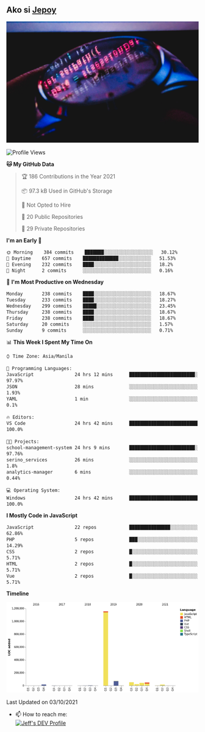 ## Ako si [Jepoy](https://github.com/je-poy)
![je-poy-cover-img](imgs/cover.jpeg)

<!--START_SECTION:waka-->
![Profile Views](http://img.shields.io/badge/Profile%20Views-0-blue)

**🐱 My GitHub Data** 

> 🏆 186 Contributions in the Year 2021
 > 
> 📦 97.3 kB Used in GitHub's Storage 
 > 
> 🚫 Not Opted to Hire
 > 
> 📜 20 Public Repositories 
 > 
> 🔑 29 Private Repositories  
 > 
**I'm an Early 🐤** 

```text
🌞 Morning    384 commits    ███████░░░░░░░░░░░░░░░░░░   30.12% 
🌆 Daytime    657 commits    █████████████░░░░░░░░░░░░   51.53% 
🌃 Evening    232 commits    ████░░░░░░░░░░░░░░░░░░░░░   18.2% 
🌙 Night      2 commits      ░░░░░░░░░░░░░░░░░░░░░░░░░   0.16%

```
📅 **I'm Most Productive on Wednesday** 

```text
Monday       238 commits    ████░░░░░░░░░░░░░░░░░░░░░   18.67% 
Tuesday      233 commits    ████░░░░░░░░░░░░░░░░░░░░░   18.27% 
Wednesday    299 commits    █████░░░░░░░░░░░░░░░░░░░░   23.45% 
Thursday     238 commits    ████░░░░░░░░░░░░░░░░░░░░░   18.67% 
Friday       238 commits    ████░░░░░░░░░░░░░░░░░░░░░   18.67% 
Saturday     20 commits     ░░░░░░░░░░░░░░░░░░░░░░░░░   1.57% 
Sunday       9 commits      ░░░░░░░░░░░░░░░░░░░░░░░░░   0.71%

```


📊 **This Week I Spent My Time On** 

```text
⌚︎ Time Zone: Asia/Manila

💬 Programming Languages: 
JavaScript               24 hrs 12 mins      ████████████████████████░   97.97% 
JSON                     28 mins             ░░░░░░░░░░░░░░░░░░░░░░░░░   1.93% 
YAML                     1 min               ░░░░░░░░░░░░░░░░░░░░░░░░░   0.1%

🔥 Editors: 
VS Code                  24 hrs 42 mins      █████████████████████████   100.0%

🐱‍💻 Projects: 
school-management-system 24 hrs 9 mins       ████████████████████████░   97.76% 
serino_services          26 mins             ░░░░░░░░░░░░░░░░░░░░░░░░░   1.8% 
analytics-manager        6 mins              ░░░░░░░░░░░░░░░░░░░░░░░░░   0.44%

💻 Operating System: 
Windows                  24 hrs 42 mins      █████████████████████████   100.0%

```

**I Mostly Code in JavaScript** 

```text
JavaScript               22 repos            ███████████████░░░░░░░░░░   62.86% 
PHP                      5 repos             ███░░░░░░░░░░░░░░░░░░░░░░   14.29% 
CSS                      2 repos             █░░░░░░░░░░░░░░░░░░░░░░░░   5.71% 
HTML                     2 repos             █░░░░░░░░░░░░░░░░░░░░░░░░   5.71% 
Vue                      2 repos             █░░░░░░░░░░░░░░░░░░░░░░░░   5.71%

```


**Timeline**

![Chart not found](https://raw.githubusercontent.com/je-poy/je-poy/main/charts/bar_graph.png) 


 Last Updated on 03/10/2021
<!--END_SECTION:waka-->

- 📫 How to reach me: <br />
[<img src="https://d2fltix0v2e0sb.cloudfront.net/dev-badge.svg" width="50" alt="Jeff's DEV Profile" />](https://dev.to/jepoy)
<!--
**je-poy/je-poy** is a ✨ _special_ ✨ repository because its `README.md` (this file) appears on your GitHub profile.

Here are some ideas to get you started:

- 🔭 I’m currently working on ...
- 🌱 I’m currently learning ...
- 👯 I’m looking to collaborate on ...
- 🤔 I’m looking for help with ...
- 💬 Ask me about ...

- 😄 Pronouns: ...
- ⚡ Fun fact: ...
-->
